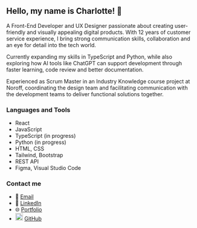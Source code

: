 ## Hello, my name is Charlotte! 🤗

A Front-End Developer and UX Designer passionate about creating user-friendly and visually appealing digital products.
With 12 years of customer service experience, I bring strong communication skills, collaboration and an eye for detail into the tech world.

Currently expanding my skills in TypeScript and Python, while also exploring how AI tools like ChatGPT can support development through faster learning, code review and better documentation.

Experienced as Scrum Master in an Industry Knowledge course project at Noroff, coordinating the design team and facilitating communication with the development teams to deliver functional solutions together.

### Languages and Tools
- React
- JavaScript
- TypeScript (in progress)
- Python (in progress)
- HTML, CSS
- Tailwind, Bootstrap
- REST API
- Figma, Visual Studio Code

### Contact me
- 📧 [Email](mailto:charlottevalset@gmail.com)  
- 💼 [LinkedIn](https://www.linkedin.com/in/charlotte-valset-6195b521a/)  
- 🌐 [Portfolio](https://www.charlottevalset.no/)  
- <img src="https://github.githubassets.com/images/modules/logos_page/GitHub-Mark.png" width="20" alt="GitHub logo"> [GitHub](https://github.com/charlottevalset)

